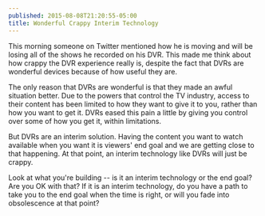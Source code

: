 ```yaml
---
published: 2015-08-08T21:20:55-05:00
title: Wonderful Crappy Interim Technology
---
```

This morning someone on Twitter mentioned how he is moving and will be losing all of the shows he recorded on his DVR. This made me think about how crappy the DVR experience really is, despite the fact that DVRs are wonderful devices because of how useful they are.

The only reason that DVRs are wonderful is that they made an awful situation better. Due to the powers that control the TV industry, access to their content has been limited to how they want to give it to you, rather than how you want to get it. DVRs eased this pain a little by giving you control over some of how you get it, within limitations.

But DVRs are an interim solution. Having the content you want to watch available when you want it is viewers' end goal and we are getting close to that happening. At that point, an interim technology like DVRs will just be crappy.

Look at what you're building -- is it an interim technology or the end goal? Are you OK with that? If it is an interim technology, do you have a path to take you to the end goal when the time is right, or will you fade into obsolescence at that point?